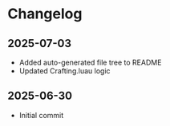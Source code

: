 # Changelog

## 2025-07-03
- Added auto-generated file tree to README
- Updated Crafting.luau logic

## 2025-06-30
- Initial commit
